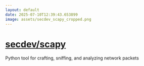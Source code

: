 ```yaml
---
layout: default
date: 2025-07-10T12:39:43.653899
image: assets/secdev_scapy_cropped.png
---
```


# [secdev/scapy](https://github.com/secdev/scapy)

Python tool for crafting, sniffing, and analyzing network packets
